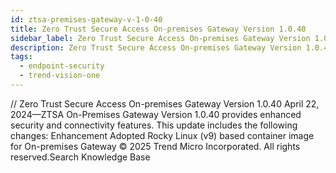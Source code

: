 ```yaml
---
id: ztsa-premises-gateway-v-1-0-40
title: Zero Trust Secure Access On-premises Gateway Version 1.0.40
sidebar_label: Zero Trust Secure Access On-premises Gateway Version 1.0.40
description: Zero Trust Secure Access On-premises Gateway Version 1.0.40
tags:
  - endpoint-security
  - trend-vision-one
---
```


/*<![CDATA[*/ $('#title').html($('meta[name=map-description]').attr('content')); /*]]>*/ Zero Trust Secure Access On-premises Gateway Version 1.0.40 April 22, 2024—ZTSA On-Premises Gateway Version 1.0.40 provides enhanced security and connectivity features. This update includes the following changes: Enhancement Adopted Rocky Linux (v9) based container image for On-premises Gateway © 2025 Trend Micro Incorporated. All rights reserved.Search Knowledge Base